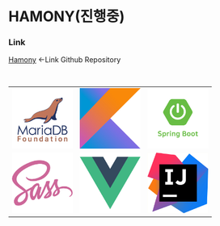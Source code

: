 # HAMONY(진행중)


### Link
[Hamony](https://github.com/yoosc89/hamony) <-Link Github Repository<br/>


<br>

<table>
   <tr>
      <td><img src="../../Resource/Logo/mariadb.jpg" width=120 height=120></td>
      <td><img src="../../Resource/Logo/kotlin.jpg" width=120 height=120></td>
      <td><img src="../../Resource/Logo/springboot.jpg" width=120 height=120></td>
   </tr>
   <tr>
      <td><img src="../../Resource/Logo/sass.jpg" width=120 height=120></td>
      <td><img src="../../Resource/Logo/vue.jpg" width=120 height=120></td>
      <td><img src="../../Resource/Logo/intelij.jpg" width=120 height=120></td>
   </tr>
</table>